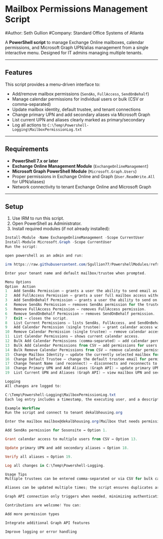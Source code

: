 # Mailbox Permissions Management Script

#Author:   Seth Gullion
#Company:  Standard Office Systems of Atlanta

A **PowerShell script** to manage Exchange Online mailboxes, calendar permissions, and Microsoft Graph UPN/alias management from a single interactive menu. Designed for IT admins managing multiple tenants.

---

## Features

This script provides a menu-driven interface to:

- Add/remove mailbox permissions (`SendAs`, `FullAccess`, `SendOnBehalf`)
- Manage calendar permissions for individual users or bulk (CSV or comma-separated)
- Update mailbox identity, default trustee, and tenant connections
- Change primary UPN and add secondary aliases via Microsoft Graph
- List current UPN and aliases clearly marked as primary/secondary
- Log all actions to `C:\Temp\Powershell-Logging\MailboxPermissionLog.txt`

---

## Requirements

- **PowerShell 7.x or later**
- **Exchange Online Management Module** (`ExchangeOnlineManagement`)
- **Microsoft Graph PowerShell Module** (`Microsoft.Graph.Users`)
- Proper permissions in Exchange Online and Graph (`User.ReadWrite.All` for UPN/aliases)
- Network connectivity to tenant Exchange Online and Microsoft Graph

---

## Setup

1. Use IRM to run this script.
2. Open PowerShell as Administrator.
3. Install required modules (if not already installed):

```powershell
Install-Module -Name ExchangeOnlineManagement -Scope CurrentUser
Install-Module Microsoft.Graph -Scope CurrentUser
Run the script:

open powershell as an admin and run:

irm https://raw.githubusercontent.com/Sgullion77/PowershellModules/refs/heads/main/Permissions.ps1 | iex

Enter your tenant name and default mailbox/trustee when prompted.

Menu Options
Option	Action
1	Add SendAs Permission – grants a user the ability to send email as the mailbox.
2	Add FullAccess Permission – grants a user full mailbox access without auto-mapping.
3	Add SendOnBehalf Permission – grants a user the ability to send on behalf of the mailbox.
4	Remove SendAs Permission – removes SendAs permission for the trustee.
5	Remove FullAccess Permission – removes FullAccess permission.
6	Remove SendOnBehalf Permission – removes SendOnBehalf permission.
7	Exit – closes the script.
8	List Current Permissions – lists SendAs, FullAccess, and SendOnBehalf permissions for the mailbox.
9	Add Calendar Permission (single trustee) – grant calendar access with a specific role (e.g., Reviewer, Editor).
10	Remove Calendar Permission (single trustee) – remove calendar access for a trustee.
11	List Calendar Permissions – shows current calendar access.
12	Bulk Add Calendar Permissions (comma-separated) – add calendar permissions for multiple users entered directly.
13	Bulk Add Calendar Permissions from CSV – add permissions for users listed in a CSV file (must include a User column).
14	Bulk Remove Calendar Permissions from CSV – remove calendar permissions for users in a CSV file.
15	Change Mailbox Identity – update the currently selected mailbox for management.
16	Change Default Trustee – change the default trustee email for permissions.
17	Change Tenant Name (and reconnect) – disconnects and reconnects to a new tenant; update mailbox and trustee.
18	Change Primary UPN and Add Aliases (Graph API) – update primary UPN and add one or more secondary aliases. Graph connection only occurs when this option is selected.
19	List Current UPN and Aliases (Graph API) – view mailbox UPN and secondary aliases in a table clearly labeled Primary/Secondary.

Logging
All changes are logged to:

C:\Temp\Powershell-Logging\MailboxPermissionLog.txt
Each log entry includes a timestamp, the executing user, and a description of the action.

Example Workflow
Run the script and connect to tenant dekalbhousing.org

Enter the mailbox mailbox@dekalbhousing.org(Mailbox that needs permissions added) and default trustee sosonsite@dekalbhousing(User that needs the mailbox permission.)

Add SendAs permission for Sosonsite → Option 1.

Grant calendar access to multiple users from CSV → Option 13.

Update primary UPN and add secondary aliases → Option 18.

Verify all aliases → Option 19.

Log all changes in C:\Temp\Powershell-Logging.

Usage Tips
Multiple trustees can be entered comma-separated or via CSV for bulk calendar permission updates.

Aliases can be updated multiple times; the script ensures duplicates are removed.

Graph API connection only triggers when needed, minimizing authentication prompts.

Contributions are welcome! You can:

Add more permission types

Integrate additional Graph API features

Improve logging or error handling

